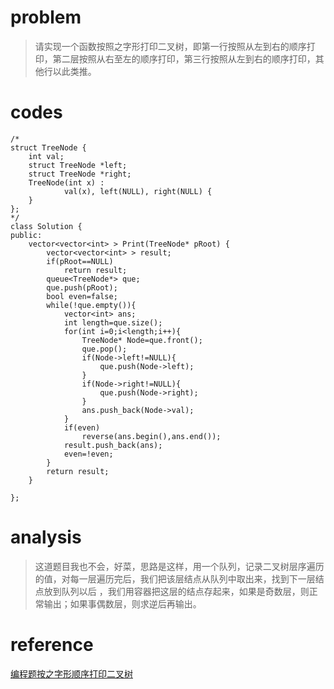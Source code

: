 # problem
>请实现一个函数按照之字形打印二叉树，即第一行按照从左到右的顺序打印，第二层按照从右至左的顺序打印，第三行按照从左到右的顺序打印，其他行以此类推。

# codes
```
/*
struct TreeNode {
    int val;
    struct TreeNode *left;
    struct TreeNode *right;
    TreeNode(int x) :
            val(x), left(NULL), right(NULL) {
    }
};
*/
class Solution {
public:
    vector<vector<int> > Print(TreeNode* pRoot) {
        vector<vector<int> > result;
        if(pRoot==NULL)
            return result;
        queue<TreeNode*> que;
        que.push(pRoot);
        bool even=false;
        while(!que.empty()){
            vector<int> ans;
            int length=que.size();
            for(int i=0;i<length;i++){
                TreeNode* Node=que.front();
                que.pop();
                if(Node->left!=NULL){
                    que.push(Node->left);
                }                
                if(Node->right!=NULL){
                    que.push(Node->right);
                }
                ans.push_back(Node->val);
            }
            if(even)
                reverse(ans.begin(),ans.end());
            result.push_back(ans);
            even=!even;
        }
        return result;
    }
    
};

```
# analysis
>这道题目我也不会，好菜，思路是这样，用一个队列，记录二叉树层序遍历的值，对每一层遍历完后，我们把该层结点从队列中取出来，找到下一层结点放到队列以后 ，我们用容器把这层的结点存起来，如果是奇数层，则正常输出；如果事偶数层，则求逆后再输出。

# reference
[编程题按之字形顺序打印二叉树][1]

[1]: https://www.nowcoder.com/questionTerminal/91b69814117f4e8097390d107d2efbe0